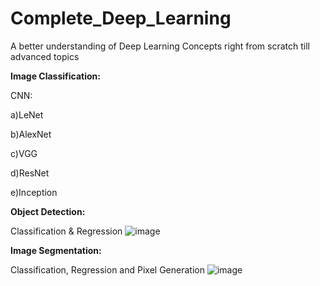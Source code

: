 # Complete_Deep_Learning
A better understanding of Deep Learning Concepts right from scratch till advanced topics

**Image Classification:**

CNN: 

   a)LeNet
   
   b)AlexNet
   
   c)VGG
   
   d)ResNet
   
   e)Inception
   

**Object Detection:**

Classification & Regression
    ![image](https://user-images.githubusercontent.com/48015531/109976471-d3753a00-7d21-11eb-8d20-5eb6553d104e.png)

**Image Segmentation:**

Classification, Regression and Pixel Generation
    ![image](https://user-images.githubusercontent.com/48015531/109995995-cd3c8900-7d34-11eb-8992-6508c230d056.png)

